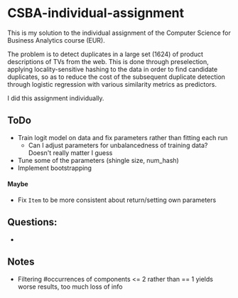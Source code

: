 # CSBA-individual-assignment

This is my solution to the individual assignment of the Computer Science for Business Analytics course (EUR).

The problem is to detect duplicates in a large set (1624) of product descriptions of TVs from the web.
This is done through preselection, applying locality-sensitive hashing to the data in order to find candidate duplicates,
so as to reduce the cost of the subsequent duplicate detection through logistic regression with various similarity metrics as predictors.

I did this assignment individually.

## ToDo
- Train logit model on data and fix parameters rather than fitting each run
    - Can I adjust parameters for unbalancedness of training data? Doesn't really matter I guess
- Tune some of the parameters (shingle size, num_hash)
- Implement bootstrapping

#### Maybe
- Fix `Item` to be more consistent about return/setting own parameters

## Questions:
-

## Notes
- Filtering #occurrences of components <= 2 rather than == 1 yields worse results, too much loss of info


